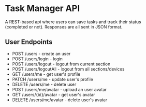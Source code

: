 # Task Manager API
A REST-based api where users can save tasks and track their status (completed or not). 
Responses are all sent in JSON format.

## User Endpoints
* POST /users               - create an user
* POST /users/login         - login
* POST /users/logout        - logout from current section
* POST /users/logoutAll     - logout from all sections/devices
* GET /users/me             - get user's profile
* PATCH /users/me           - update user's profile
* DELETE /users/me          - delete user
* POST /users/me/avatar     - upload an user avatar
* GET /users/{id}/avatar    - get user's avatar
* DELETE /users/me/avatar   - delete user's avatar
